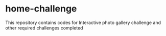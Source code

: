 # home-challenge
This repository contains codes for Interactive photo gallery challenge and other required challenges completed
